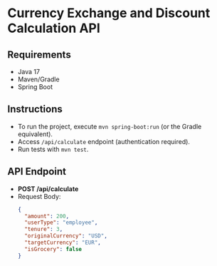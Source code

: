 # Currency Exchange and Discount Calculation API

## Requirements
- Java 17
- Maven/Gradle
- Spring Boot

## Instructions
- To run the project, execute `mvn spring-boot:run` (or the Gradle equivalent).
- Access `/api/calculate` endpoint (authentication required).
- Run tests with `mvn test`.

## API Endpoint
- **POST /api/calculate**
- Request Body:
  ```json
  {
    "amount": 200,
    "userType": "employee",
    "tenure": 3,
    "originalCurrency": "USD",
    "targetCurrency": "EUR",
    "isGrocery": false
  }
